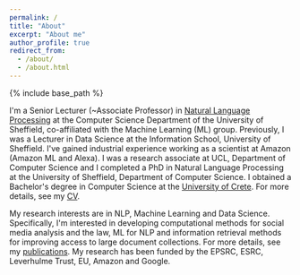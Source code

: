 ```yaml
---
permalink: /
title: "About"
excerpt: "About me"
author_profile: true
redirect_from: 
  - /about/
  - /about.html
---
```


{% include base_path %}

I'm a Senior Lecturer (~Associate Professor) in [Natural Language Processing](https://www.sheffield.ac.uk/dcs/research/groups/natural-language-processing) at the Computer Science Department of the University of Sheffield, co-affiliated with the Machine Learning (ML) group. Previously, I was a Lecturer in Data Science at the Information School, University of Sheffield. I've gained industrial experience working as a scientist at Amazon (Amazon ML and Alexa). I was a research associate at UCL, Department of Computer Science and I completed a PhD in Natural Language Processing at the University of Sheffield, Department of Computer Science. I obtained a Bachelor's degree in Computer Science at the [University of Crete](https://www.csd.uoc.gr/). For more details, see my [CV](http://naletras.github.io/files/nikos_cv.pdf).

My research interests are in NLP, Machine Learning and Data Science. Specifically, I'm interested in developing computational methods for social media analysis and the law, ML for NLP and information retrieval methods for improving access to large document collections. For more details, see my [publications](publications.md). My research has been funded by the EPSRC, ESRC, Leverhulme Trust, EU, Amazon and Google. 

<!-- If you are interested in doing a PhD with me drop me an email (n.aletras@sheffield.ac.uk). -->

<!-- Currently not accepting any new PhD students.  -->

